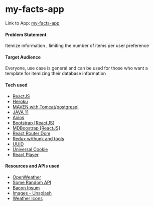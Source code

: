 # my-facts-app
Link to App: [my-facts-app](https://ancient-beyond-66898.herokuapp.com/)

#### Problem Statement
Itemize information , limiting the number of items per user preference

#### Target Audience
Everyone, use case is general and can be used for those who want a template for itemizing their database information

#### Tech used
* [ReactJS](https://reactjs.org/docs/create-a-new-react-app.html)
* [Heroku](https://heroku.com)
* [MAVEN with Tomcat/postgresql](https://mvnrepository.com/)
* [JAVA 11](https://www.oracle.com/java/technologies/javase-jdk11-downloads.html)
* [Axios](https://www.npmjs.com/package/axios)
* [Bootstrap [ReactJS]](https://react-bootstrap.github.io/getting-started/introduction/)
* [MDBoostrap [ReactJS]](https://mdbootstrap.com/docs/react/getting-started/quick-start/)
* [React Router Dom](https://reactrouter.com/web/guides/quick-start)
* [Redux w/thunk and tools](https://react-redux.js.org/introduction/quick-start)
* [UUID](https://www.npmjs.com/package/uuid)
* [Universal Cookie](https://www.npmjs.com/package/universal-cookie)
* [React Player](https://www.npmjs.com/package/react-player)

#### Resources and APIs used
* [OpenWeather](https://openweathermap.org)
* [Some Random API](http://some-random-api.ml/)
* [Bacon Ipsum](https://baconipsum.com/json-api/)
* [Images - Unsplash](https://unsplash.com/)
* [Weather Icons](https://erikflowers.github.io/weather-icons/)
